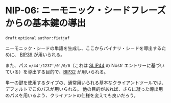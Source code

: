 # NIP-06: ニーモニック・シードフレーズからの基本鍵の導出

`draft` `optional` `author:fiatjaf`

ニーモニック・シードの単語を生成し、ここからバイナリ・シードを導出するために、
[BIP39](https://bips.xyz/39) が用いられる。

また、パス `m/44'/1237'/0'/0/0`（これは [SLIP44](https://github.com/satoshilabs/slips/blob/master/slip-0044.md) の Nostr エントリーに基づいている）を導出する目的で、[BIP32](https://bips.xyz/32) が用いられる。

単一の鍵を使用するタイプの、通常用いられる基本なクライアントツールでは、デフォルトでこのパスが用いられる。
他の目的があれば、さらに凝った導出用のパスを用いるよう、クライアントの仕様を変えても良いだろう。
